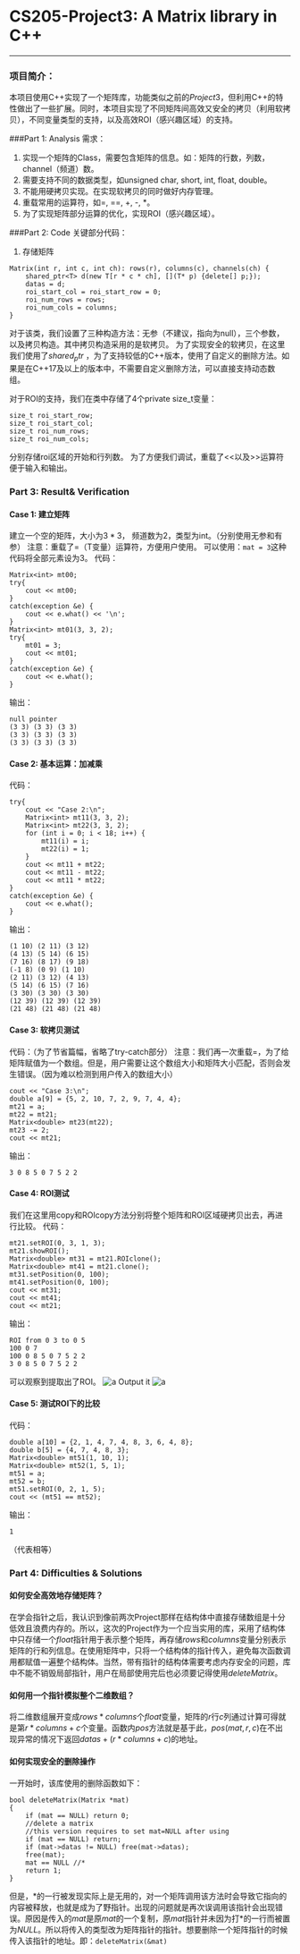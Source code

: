 # CS205-Project3: A Matrix library in C++
___

### 项目简介：
本项目使用C++实现了一个矩阵库，功能类似之前的$Project3$，但利用C++的特性做出了一些扩展。同时，本项目实现了不同矩阵间高效又安全的拷贝（利用软拷贝），不同变量类型的支持，以及高效ROI（感兴趣区域）的支持。

###Part 1: Analysis
需求：
1. 实现一个矩阵的Class，需要包含矩阵的信息。如：矩阵的行数，列数，channel（频道）数。
2. 需要支持不同的数据类型，如unsigned char, short, int, float, double。
3. 不能用硬拷贝实现。在实现软拷贝的同时做好内存管理。
4. 重载常用的运算符，如=, ==, +, -, *。
5. 为了实现矩阵部分运算的优化，实现ROI（感兴趣区域）。

###Part 2: Code
关键部分代码：
1. 存储矩阵
```
Matrix(int r, int c, int ch): rows(r), columns(c), channels(ch) {
    shared_ptr<T> d(new T[r * c * ch], [](T* p) {delete[] p;});
    datas = d;
    roi_start_col = roi_start_row = 0;
    roi_num_rows = rows;
    roi_num_cols = columns;
}
```
对于该类，我们设置了三种构造方法：无参（不建议，指向为null），三个参数，以及拷贝构造。其中拷贝构造采用的是软拷贝。
为了实现安全的软拷贝，在这里我们使用了$shared_ptr$ ，为了支持较低的C++版本，使用了自定义的删除方法。如果是在C++17及以上的版本中，不需要自定义删除方法，可以直接支持动态数组。

对于ROI的支持，我们在类中存储了4个private size_t变量：
```
size_t roi_start_row;
size_t roi_start_col;
size_t roi_num_rows;
size_t roi_num_cols;
```
分别存储roi区域的开始和行列数。
为了方便我们调试，重载了<<以及>>运算符便于输入和输出。
### Part 3: Result& Verification
#### Case 1: 建立矩阵
建立一个空的矩阵，大小为$3*3$， 频道数为$2$，类型为int。（分别使用无参和有参）
注意：重载了=（T变量）运算符，方便用户使用。
可以使用：```mat = 3```这种代码将全部元素设为3。
代码：
```
Matrix<int> mt00;
try{
    cout << mt00;
}
catch(exception &e) {
    cout << e.what() << '\n';
}
Matrix<int> mt01(3, 3, 2);
try{
    mt01 = 3;
    cout << mt01;
}
catch(exception &e) {
    cout << e.what();
}
```
输出：
```
null pointer
(3 3) (3 3) (3 3)
(3 3) (3 3) (3 3)
(3 3) (3 3) (3 3)
```
#### Case 2: 基本运算：加减乘
代码：
```
try{
    cout << "Case 2:\n";
    Matrix<int> mt11(3, 3, 2);
    Matrix<int> mt22(3, 3, 2);
    for (int i = 0; i < 18; i++) {
        mt11(i) = i;
        mt22(i) = 1;
    }
    cout << mt11 + mt22;
    cout << mt11 - mt22;
    cout << mt11 * mt22;
}
catch(exception &e) {
    cout << e.what();
}
```
输出：
```
(1 10) (2 11) (3 12)
(4 13) (5 14) (6 15)
(7 16) (8 17) (9 18)
(-1 8) (0 9) (1 10)
(2 11) (3 12) (4 13)
(5 14) (6 15) (7 16)
(3 30) (3 30) (3 30)
(12 39) (12 39) (12 39)
(21 48) (21 48) (21 48)
```
#### Case 3: 软拷贝测试
代码：（为了节省篇幅，省略了try-catch部分）
注意：我们再一次重载=，为了给矩阵赋值为一个数组。但是，用户需要让这个数组大小和矩阵大小匹配，否则会发生错误。（因为难以检测到用户传入的数组大小）
```
cout << "Case 3:\n";
double a[9] = {5, 2, 10, 7, 2, 9, 7, 4, 4};
mt21 = a;
mt22 = mt21;
Matrix<double> mt23(mt22);
mt23 -= 2;
cout << mt21;
```
输出：
```
3 0 8 5 0 7 5 2 2
```
#### Case 4: ROI测试
我们在这里用copy和ROIcopy方法分别将整个矩阵和ROI区域硬拷贝出去，再进行比较。
代码：
```
mt21.setROI(0, 3, 1, 3);
mt21.showROI();
Matrix<double> mt31 = mt21.ROIclone();
Matrix<double> mt41 = mt21.clone();
mt31.setPosition(0, 100);
mt41.setPosition(0, 100);
cout << mt31;
cout << mt41;
cout << mt21;
```
输出：
```
ROI from 0 3 to 0 5
100 0 7
100 0 8 5 0 7 5 2 2
3 0 8 5 0 7 5 2 2
```
可以观察到提取出了ROI。
![a](./images/c.png)
Output it
![a](./images/d.png)
#### Case 5: 测试ROI下的比较
代码：
```
double a[10] = {2, 1, 4, 7, 4, 8, 3, 6, 4, 8};
double b[5] = {4, 7, 4, 8, 3};
Matrix<double> mt51(1, 10, 1);
Matrix<double> mt52(1, 5, 1);
mt51 = a;
mt52 = b;
mt51.setROI(0, 2, 1, 5);
cout << (mt51 == mt52);
```
输出：
```
1
```
（代表相等）
### Part 4: Difficulties & Solutions

#### 如何安全高效地存储矩阵？
在学会指针之后，我认识到像前两次Project那样在结构体中直接存储数组是十分低效且浪费内存的。所以，这次的Project作为一个应当实用的库，采用了结构体中只存储一个$float$指针用于表示整个矩阵，再存储$rows$和$columns$变量分别表示矩阵的行和列信息。在使用矩阵中，只将一个结构体的指针传入，避免每次函数调用都赋值一遍整个结构体。当然，带有指针的结构体需要考虑内存安全的问题，库中不能不销毁局部指针，用户在局部使用完后也必须要记得使用$deleteMatrix$。

#### 如何用一个指针模拟整个二维数组？
将二维数组展开变成$rows * columns$个$float$变量，矩阵的$r$行$c$列通过计算可得就是第$r * columns + c$个变量。函数内$pos$方法就是基于此，$pos(mat, r, c)$在不出现异常的情况下返回$datas + (r * columns + c)$的地址。

#### 如何实现安全的删除操作
一开始时，该库使用的删除函数如下：
```
bool deleteMatrix(Matrix *mat)
{   
    if (mat == NULL) return 0;
	//delete a matrix
	//this version requires to set mat=NULL after using
	if (mat == NULL) return;
	if (mat->datas != NULL) free(mat->datas);
	free(mat);
    mat == NULL //*
    return 1;
}
```
但是，$*$的一行被发现实际上是无用的，对一个矩阵调用该方法时会导致它指向的内容被释放，也就是成为了野指针。出现的问题就是再次误调用该指针会出现错误。原因是传入的$mat$是原$mat$的一个复制，原$mat$指针并未因为打$*$的一行而被置为$NULL$。所以将传入的类型改为矩阵指针的指针。想要删除一个矩阵指针的时候传入该指针的地址。即：```deleteMatrix(&mat)```
